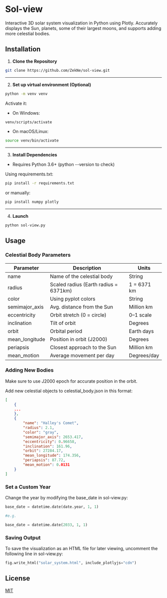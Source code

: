 # Sol-view

Interactive 3D solar system visualization in Python using Plotly. Accurately displays the Sun, planets, some of their largest moons, and supports adding more celestial bodies.

## Installation

1. **Clone the Repository**  
```bash
git clone https://github.com/ZekNe/sol-view.git
```

---
2. **Set up virtual environment (Optional)**
   
```bash
python -m venv venv
```

 Activate it:
* On Windows:
```bash
venv/scripts/activate
```
* On macOS/Linux:
```bash
source venv/bin/activate
```

---

3. **Install Dependencies**
   
* Requires Python 3.6+ (python --version to check)

 Using requirements.txt:
```bash
pip install -r requirements.txt
```

 or manually:
```bash
pip install numpy plotly
```

---

4. **Launch**
```bash
python sol-view.py
```


## Usage

### Celestial Body Parameters

| Parameter       | Description                             | Units         |
|-----------------|-----------------------------------------|---------------|
| name            | Name of the celestial body              | String        |
| radius          | Scaled radius (Earth radius = 6371km)   | 1 = 6371 km   |
| color           | Using pyplot colors                     | String        |
| semimajor_axis  | Avg. distance from the Sun              | Million km    |
| eccentricity    | Orbit stretch (0 = circle)              | 0–1 scale     |
| inclination     | Tilt of orbit                           | Degrees       |
| orbit           | Orbital period                          | Earth days    |
| mean_longitude  | Position in orbit (J2000)               | Degrees       |
| periapsis       | Closest approach to the Sun             | Million km    |
| mean_motion     | Average movement per day                | Degrees/day   |

### Adding New Bodies
Make sure to use J2000 epoch for accurate position in the orbit.

Add new celestial objects to celestial_body.json in this format:
```json
[
    {
    ...
    },
    {
        "name": "Halley's Comet",
        "radius": 2.1,
        "color": "gray",
        "semimajor_axis": 2653.417,
        "eccentricity": 0.96658,
        "inclination": 161.96,
        "orbit": 27284.17,
        "mean_longitude": 174.356,
        "periapsis": 87.72,
        "mean_motion": 0.0131
    }
]

```


### Set a Custom Year
Change the year by modifying the base_date in sol-view.py:
```py
base_date = datetime.date(date.year, 1, 1)

#e.g.

base_date = datetime.date(2033, 1, 1)
```

### Saving Output
To save the visualization as an HTML file for later viewing, uncomment the following line in sol-view.py:
```py
fig.write_html("solar_system.html", include_plotlyjs="cdn")
```


## License

[MIT](https://choosealicense.com/licenses/mit/)
